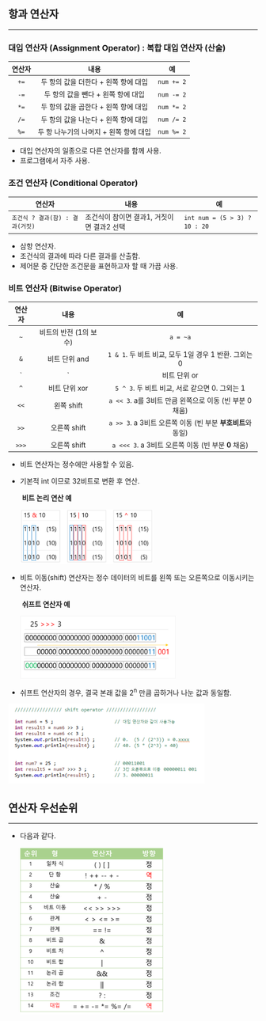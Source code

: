 ## 항과 연산자

---

### 대입 연산자 (Assignment Operator) : 복합 대입 연산자 (산술)

| 연산자 |                  내용                  |     예     |
| :----: | :------------------------------------: | :--------: |
|  `+=`  |  두 항의 값을 더한다 + 왼쪽 항에 대입  | `num += 2` |
|  `-=`  |   두 항의 값을 뺀다 + 왼쪽 항에 대입   | `num -= 2` |
|  `*=`  |  두 항의 값을 곱한다 + 왼쪽 항에 대입  | `num *= 2` |
|  `/=`  |  두 항의 값을 나눈다 + 왼쪽 항에 대입  | `num /= 2` |
|  `%=`  | 두 항 나누기의 나머지 + 왼쪽 항에 대입 | `num %= 2` |

* 대입 연산자의 일종으로 다른 연산자를 함께 사용.
* 프로그램에서 자주 사용.



### 조건 연산자 (Conditional Operator)

| 연산자                           | 내용                                       | 예                            |
| -------------------------------- | ------------------------------------------ | ----------------------------- |
| `조건식 ? 결과(참) : 결과(거짓)` | 조건식이 참이면 결과1, 거짓이면 결과2 선택 | `int num = (5 > 3) ? 10 : 20` |

* 삼항 연산자.
* 조건식의 결과에 따라 다른 결과를 산출함.
* 제어문 중 간단한 조건문을 표현하고자 할 때 가끔 사용.



### 비트 연산자 (Bitwise Operator)

| 연산자 |          내용          |                              예                              |
| :----: | :--------------------: | :----------------------------------------------------------: |
|  `~`   | 비트의 반전 (1의 보수) |                           `a = ~a`                           |
|  `&`   |     비트 단위 and      |    `1 & 1`. 두 비트 비교, 모두 1일 경우 1 반환. 그외는 0     |
|  `|`   |      비트 단위 or      |    `1 | 1`. 두 비트 비교, 하나라도 1이면 1 반환. 그외는 0    |
|  `^`   |     비트 단위 xor      |        `5 ^ 3`. 두 비트 비교, 서로 같으면 0. 그외는 1        |
|  `<<`  |       왼쪽 shift       |   `a << 3`. a를 3비트 만큼 왼쪽으로 이동 (빈 부분 0 채움)    |
|  `>>`  |      오른쪽 shift      | `a >> 3`.  a 3비트 오른쪽 이동 (빈 부분 **부호비트**와 동일) |
| `>>>`  |      오른쪽 shift      |     `a <<< 3`. a 3비트 오른쪽 이동 (빈 부분 **0** 채움)      |

* 비트 연산자는 정수에만 사용할 수 있음.

* 기본적 int 이므로 32비트로 변환 후 연산.

    ​																											**비트 논리 연산 예**
    
    <img src="images/image-20200806141358300.png" alt="image-20200806141358300" style="zoom:80%;" />



* 비트 이동(shift) 연산자는 정수 데이터의 비트를 왼쪽 또는 오른쪽으로 이동시키는 연산자.

  ​																											**쉬프트 연산자 예**
  
  <img src="images/image-20200806143647187.png" alt="image-20200806143647187" style="zoom:80%;" />



* 쉬프트 연산자의 경우, 결국 본래 값을 2<sup>n</sup> 만큼 곱하거나 나눈 값과 동일함.

<img src="images/image-20200806150130125.png" alt="image-20200806150130125" style="zoom:80%;" />



## 연산자 우선순위

---

* 다음과 같다.

    <img src="images/image-20200806151753375.png" alt="image-20200806151753375" style="zoom:80%;" />

